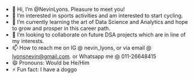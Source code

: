 - 👋 Hi, I’m @NevinLyons. Pleasure to meet you!
- 👀 I’m interested in sports activities and am interested to start cycling.
- 🌱 I’m currently learning the art of Data Science and Analytics and hope to grow and prosper in this career path.
- 💞️ I’m looking to collaborate on future DSA projects which are in line of my interests.
- 📫 How to reach me on IG @ nevin_lyons, or via email @ lyonsnevin@gmail.com. or Whatsapp me @ 011-26648415
- 😄 Pronouns: Would be He/Him
- ⚡ Fun fact: I have a doggo

<!---
NevinLyons/NevinLyons is a ✨ special ✨ repository because its `README.md` (this file) appears on your GitHub profile.
You can click the Preview link to take a look at your changes.
--->
